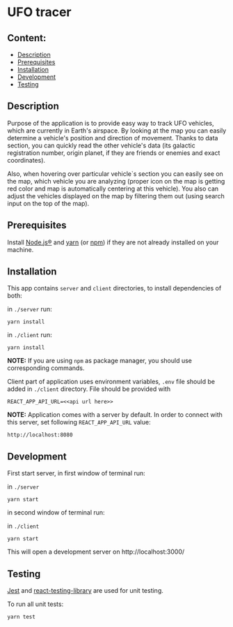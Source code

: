 # UFO tracer

## Content:

- [Description](#description)
- [Prerequisites](#prerequisites)
- [Installation](#installation)
- [Development](#development)
- [Testing](#testing)

## Description

Purpose of the application is to provide easy way to track UFO vehicles, which are currently in Earth's airspace.
By looking at the map you can easily determine a vehicle's position and direction of movement.
Thanks to data section, you can quickly read the other vehicle's data (its galactic registration number, origin planet,
if they are friends or enemies and exact coordinates).

Also, when hovering over particular vehicle`s section you can easily see on the map, which vehicle you are analyzing 
(proper icon on the map is getting red color and map is automatically centering at this vehicle).
You also can adjust the vehicles displayed on the map by filtering them out (using search input on the top of the map).

## Prerequisites

Install [Node.js®](https://nodejs.org/en/download/) and [yarn](https://yarnpkg.com) (or [npm](https://www.npmjs.com)) if they are not already installed on your machine.

## Installation

This app contains `server` and `client` directories, to install dependencies of both:

in `./server` run:
```
yarn install
```

in `./client` run:
```
yarn install
```

**NOTE:** 
If you are using `npm` as package manager, you should use corresponding commands.

Client part of application uses environment variables, `.env` file should be added 
in `./client` directory. File should be provided with
```
REACT_APP_API_URL=<<api url here>>
```

**NOTE:**
Application comes with a server by default. In order to connect with this server, set following `REACT_APP_API_URL` value:
```
http://localhost:8080
```

## Development

First start server, in first window of terminal run:

in `./server`

```
yarn start
```

in second window of terminal run:

in `./client`

```
yarn start
```

This will open a development server on http://localhost:3000/

## Testing

[Jest](https://jestjs.io/) and [react-testing-library](https://testing-library.com) are used for unit testing.

To run all unit tests:

```
yarn test
```
